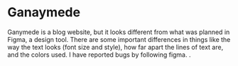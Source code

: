 # Ganaymede
Ganymede is a blog website, but it looks different from what was planned in Figma, a design tool. There are some important differences in things like the way the text looks (font size and style), how far apart the lines of text are, and the colors used. I have reported bugs by following figma.
.






